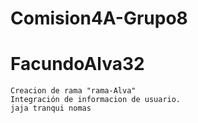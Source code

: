 # Comision4A-Grupo8

# FacundoAlva32
    Creacion de rama "rama-Alva"
    Integración de informacion de usuario.
    jaja tranqui nomas    